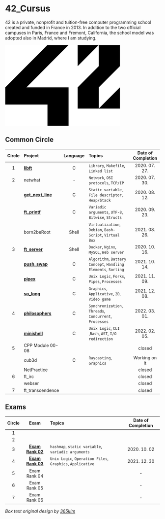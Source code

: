 # 42_Cursus
42 is a private, nonprofit and tuition-free computer programming school created and funded in France in 2013. In addition to the two official campuses in Paris, France and Fremont, California, the school model was adopted also in Madrid, where I am studying.

![42 Logo](./42Logo.png)

## Common Circle
| Circle | Project | Language | Topics | Date of Completion |
|:---:|:---|:---:|:---|:---:|
| 1 | [__libft__](./01_libft) | C | `Library`, `Makefile`, `Linked list` | 2020. 07. 27. |
| 2 | netwhat | - | `Network`, `OSI protocols`, `TCP/IP` | 2020. 07. 30. |
|   | [__get_next_line__](./02_get_next_line) | C | `Static variable`, `File descriptor`, `Heap/Stack` | 2020. 08. 12. |
|   | [__ft_printf__](./03_ft_printf) | C | `Variadic arguments`, `UTF-8`, `Bitwise`, `Structs` | 2020. 09. 23. |
|   | born2beRoot | Shell | `Virtualization`, `Debian`, `Bash-Script`, `Virtual Box` | 2021. 08. 26. |
| 3 | [__ft_server__](./04_ft_server) | Shell | `Docker`, `Nginx`, `MySQL`, `Web server` | 2020. 10. 16. |
|   | [__push_swap__](./05_push_swap) | C | `Algorithm`, `Battery Concept`, `Handling Elements`, `Sorting` | 2021. 10. 14. |
|   | [__pipex__](./06_pipex) | C | `Unix Logic`, `Forks`, `Pipes`, `Processes` | 2021. 11. 09. |
|   | [__so_long__](./07_so_long) | C | `Graphics`, `Applicative`, `2D`, `Video game` | 2021. 12. 08. |
| 4 | [__philosophers__](./09_philosophers) | C | `Synchronization`, `Threads`, `Concurrent`, `Processes` | 2022. 03. 01. |
|   | [__minishell__](./08_minishell) | C | `Unix Logic`, `CLI` ,`Bash`, `AST`, `I/O redirection` | 2022. 02. 05. |
| 5 | CPP Module 00-08 |  |  | closed |
|   | cub3d | C | `Raycasting`, `Graphics` | Working on it |
|   | NetPractice |  |  | closed |
| 6 | ft_irc |  |  | closed |
|   | webser |  |  | closed |
| 7 | ft_transcendence |  |  | closed |

## Exams
| Circle | Exam | Topics | Date of Completion |
|:---:|:---:|:---|:---:|
| 1 |  |  |  |
| 2 |  |  |  |
| 3 | [__Exam Rank 02__](./99_exams/2_exam_rank_02) | `hashmap`, `static variable`, `variadic arguments` | 2020. 10. 02 |
| 4 | [__Exam Rank 03__](./99_exams/3_exam_rank_03) | `Unix Logic`, `Operation Files`, `Graphics`, `Applicative`  | 2021. 12. 30 |
| 5 | Exam Rank 04 |  | - |
| 6 | Exam Rank 05 |  | - |
| 7 | Exam Rank 06 |  | - |

*Box text original design by [365kim](https://github.com/365kim)*
